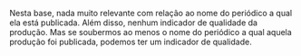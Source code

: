 
Nesta base, nada muito relevante com relação ao nome do periódico a qual ela está publicada. Além disso, nenhum indicador de qualidade da produção. Mas se soubermos ao menos o nome do periódico a qual aquela produção foi publicada, podemos ter um indicador de qualidade.